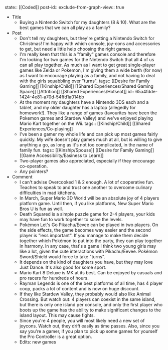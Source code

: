state:: [[Coded]]
post-id::
exclude-from-graph-view:: true

- Title
	- Buying a Nintendo Switch for my daughters (8 & 10). What are the best games that we can all play as a family?
- Post
	- Don't tell my daughters, but they're getting a Nintendo Switch for Christmas! I'm happy with which console, joy-cons and accessories to get, but need a little help choosing the right games.
	- I'm really keen that this is a "family" games console and therefore I'm looking for two games for the Nintendo Switch that all 4 of us can all play together. As much as I want to get great single-player games like Zelda or Pokemon, I'm giving them a wide berth (for now) as I want to encourage playing as a family, and not having to deal with the girls squabbling over "turns".
	  tags:: [[Desire for Family Gaming]] [[Kinship/Child]] [[Shared Experiences/Shared Gaming Space]] [[Attrition]] [[Shared Experiences/Hotseat]]
	  id:: 65a4fdde-1424-4e81-a70d-54ffd1a014bb
	- At the moment my daughters have a Nintendo 3DS each and a tablet, and my older daughter has a laptop (allegedly for homework!). They like a range of games (favourites have been the Pokemon games and Stardew Valley) and we've enjoyed playing Mario Kart together on the Wii.
	  tags:: [[Kinship/Child]] [[Shared Experiences/Co-playing]]
	- I've been a gamer my whole life and can pick up most games fairly quickly. My wife doesn't play games much at all, but is willing to give anything a go, as long as it's not too complicated, in the name of family fun.
	  tags:: [[Kinship/Spouse]] [[Desire for Family Gaming]] [[Game Accessibility/Easiness to Learn]]
	- Two-player games also appreciated, especially if they encourage co-operation.
	- Any pointers?
- Comment
	- I can't advise Overcooked 1 & 2 enough. A lot of cooperative fun. Teaches to speak to and trust one another to overcome culinary difficulties in mad kitchens.
	- In March, Super Mario 3D World will be an absolute joy of 4 players platform game. Until then, if you like platforms, New Super Mario Bros U is fun as well.
	- Death Squared is a simple puzzle game for 2-4 players, your kids may have fun to work together to solve the levels.
	- Pokémon Let's Go Pikachu/Eevee can be played in two players. On the side effects, the game becomes way easier and the second player is "less important". If you manage to make them decide together which Pokémon to put into the party, they can play together in harmony. In any case, that's a game I think two young girls may like a lot, given the cute interactions with Pikachu/Eevee.
	  Pokémon Sword/Shield would force to take "turns".
	- It depends on the kind of daughters you have, but they may love Just Dance. It's also good for some sport.
	- Mario Kart 8 Deluxe is MK at its best. Can be enjoyed by casuals and pro racers for hundreds of hours.
	- Rayman Legends is one of the best platforms of all time, has 4 player coop, packs a lot of content and is now on huge discount.
	- If they like Stardew Valley, they probably would also like Animal Crossing. But watch out: 4 players can coexist in the same island, but there is only one island per console, and only the first player who boots up the game has the ability to make significant changes to the island layout. This may cause fights.
	- Since you're 4 people, you will most likely need a new set of joycons. Watch out, they drift easily as time passes. Also, since you say you're a gamer, if you plan to pick up some games for yourself the Pro Controller is a great option.
	- Edits: new games